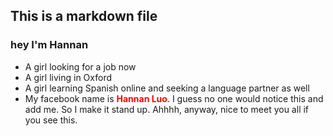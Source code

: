 ## This is a markdown file
### hey I'm Hannan
* A girl looking for a job now
* A girl living in Oxford 
* A girl learning Spanish online and seeking a language partner as well
* My facebook name is <span style="color:red">**Hannan Luo**</span>. I guess no one would notice this and add me. So I make it stand up. Ahhhh, anyway, nice to meet you all if you see this.
